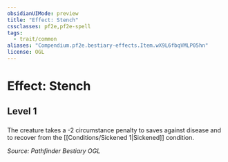 ```yaml
---
obsidianUIMode: preview
title: "Effect: Stench"
cssclasses: pf2e,pf2e-spell
tags:
  - trait/common
aliases: "Compendium.pf2e.bestiary-effects.Item.wX9L6fbqVMLP05hn"
license: OGL
---
```

# Effect: Stench
## Level 1
### 






The creature takes a -2 circumstance penalty to saves against disease and to recover from the [[Conditions/Sickened 1|Sickened]] condition.

*Source: Pathfinder Bestiary*
*OGL*